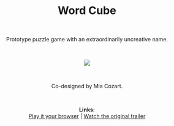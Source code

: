 <h1 align="center">Word Cube</h1>

</br>

<p align="center">
Prototype puzzle game with an extraordinarily uncreative name.
</p>

</br>

<p align="center">
  <img src="https://img.itch.zone/aW1hZ2UvMTE0NDA4MS82NjUwODA4LnBuZw==/original/htCbgL.png"/>
</p>

</br>

<p align="center">
Co-designed by Mia Cozart.
</p>

</br>

<p align="center">
  <b>Links:</b><br>
  <a href="https://ze-eb.itch.io/wordcube">Play it your browser</a> | 
  <a href="https://www.youtube.com/watch?v=WAuXIMbcXeQ">Watch the original trailer</a>
  <br><br>
</p>
